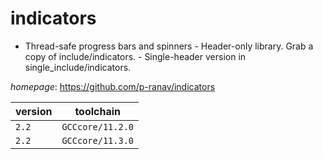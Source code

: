 # indicators

- Thread-safe progress bars and spinners - Header-only library. Grab a copy of include/indicators. - Single-header version in single_include/indicators.

*homepage*: <https://github.com/p-ranav/indicators>

version | toolchain
--------|----------
``2.2`` | ``GCCcore/11.2.0``
``2.2`` | ``GCCcore/11.3.0``
